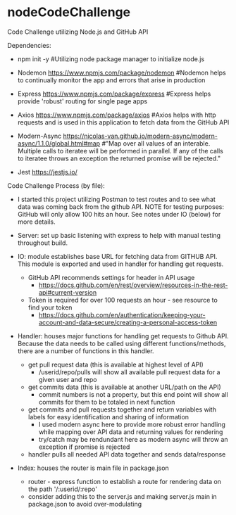 # nodeCodeChallenge
Code Challenge utilizing Node.js and GitHub API

Dependencies: 
* npm init -y 
    #Utilizing node package manager to initialize node.js 

* Nodemon https://www.npmjs.com/package/nodemon 
    #Nodemon helps to continually monitor the app and errors that arise in production 

* Express https://www.npmjs.com/package/express
    #Express helps provide 'robust' routing for single page apps 

* Axios https://www.npmjs.com/package/axios 
    #Axios helps with http requests and is used in this application to fetch data from the GitHub API 

* Modern-Async https://nicolas-van.github.io/modern-async/modern-async/1.1.0/global.html#map 
    #"Map over all values of an interable. Multiple calls to iteratee will be performed in parallel. If any of the calls to iteratee throws an exception the returned promise will be rejected."

* Jest https://jestjs.io/
    

Code Challenge Process (by file):
* I started this project utilizing Postman to test routes and to see what data was coming back from the github API. 
    NOTE for testing purposes: GitHub will only allow 100 hits an hour. See notes under IO (below) for more details. 

* Server: set up basic listening with express to help with manual testing throughout build. 

* IO: module establishes base URL for fetching data from GITHUB API. This module is exported and used in handler for handling get requests.
    * GitHub API recommends settings for header in API usage 
        - https://docs.github.com/en/rest/overview/resources-in-the-rest-api#current-version 
    * Token is required for over 100 requests an hour - see resource to find your token
        - https://docs.github.com/en/authentication/keeping-your-account-and-data-secure/creating-a-personal-access-token

* Handler: houses major functions for handling get requests to Github API. Because the data needs to be called using different functions/methods, there are a number of functions in this handler.
    * get pull request data (this is available at highest level of API)
        - /userid/repo/pulls will show all available pull request data for a given user and repo 
    * get commits data (this is available at another URL/path on the API)
        - commit numbers is not a property, but this end point will show all commits for them to be totaled in next function 
    * get commits and pull requests together and return variables with labels for easy identification and sharing of information
        - I used modern async here to provide more robust error handling while mapping over API data and returning values for rendering
        - try/catch may be rendundant here as modern async will throw an exception if promise is rejected
    * handler pulls all needed API data together and sends data/response 


* Index: houses the router is main file in package.json 
    * router - express function to establish a route for rendering data on the path '/:userid/:repo'
    * consider adding this to the server.js and making server.js main in package.json to avoid over-modulating 